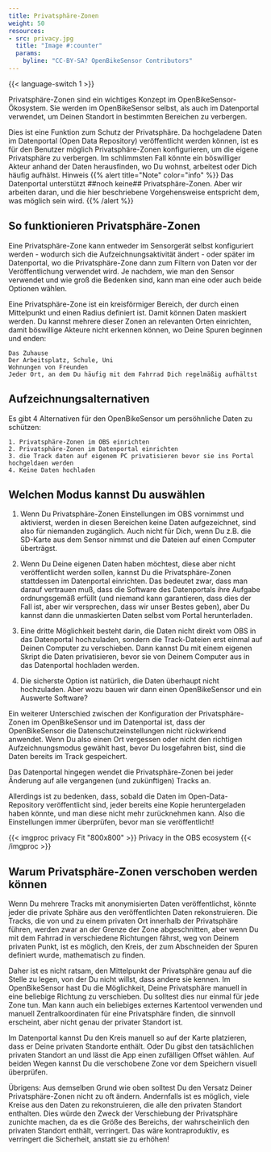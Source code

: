 ```yaml
---
title: Privatsphäre-Zonen
weight: 50
resources:
- src: privacy.jpg
  title: "Image #:counter"
  params:
    byline: "CC-BY-SA? OpenBikeSensor Contributors"
---
```


{{< language-switch 1 >}}

Privatsphäre-Zonen sind ein wichtiges Konzept im OpenBikeSensor-Ökosystem. Sie werden im OpenBikeSensor selbst, als auch im Datenportal verwendet, um Deinen Standort in bestimmten Bereichen zu verbergen.

Dies ist eine Funktion zum Schutz der Privatsphäre. Da hochgeladene Daten im Datenportal (Open Data Repository) veröffentlicht werden können, ist es für den Benutzer möglich Privatsphäre-Zonen konfigurieren, um die eigene Privatsphäre zu verbergen. Im schlimmsten Fall könnte ein böswilliger Akteur anhand der Daten herausfinden, wo Du wohnst, arbeitest oder Dich häufig aufhälst.
Hinweis
{{% alert title="Note" color="info" %}}
Das Datenportal unterstützt ##noch keine## Privatsphäre-Zonen. Aber wir arbeiten daran, und die hier beschriebene Vorgehensweise entspricht dem, was möglich sein wird.
{{% /alert %}}

## So funktionieren Privatsphäre-Zonen

Eine Privatsphäre-Zone kann entweder im Sensorgerät selbst konfiguriert werden - wodurch sich die Aufzeichnungsaktivität ändert - oder später im Datenportal, wo die Privatsphäre-Zone dann zum Filtern von Daten vor der Veröffentlichung verwendet wird. Je nachdem, wie man den Sensor verwendet und wie groß die Bedenken sind, kann man eine oder auch beide Optionen wählen.

Eine Privatsphäre-Zone ist ein kreisförmiger Bereich, der durch einen Mittelpunkt und einen Radius definiert ist. Damit können Daten maskiert werden. Du kannst mehrere dieser Zonen an relevanten Orten einrichten, damit böswillige Akteure nicht erkennen können, wo Deine Spuren beginnen und enden:

    Das Zuhause
    Der Arbeitsplatz, Schule, Uni
    Wohnungen von Freunden
    Jeder Ort, an dem Du häufig mit dem Fahrrad Dich regelmäßig aufhältst

## Aufzeichnungsalternativen

Es gibt 4 Alternativen für den OpenBikeSensor um persöhnliche Daten zu schützen:

    1. Privatsphäre-Zonen im OBS einrichten
    2. Privatsphäre-Zonen im Datenportal einrichten
    3. die Track daten auf eigenem PC privatisieren bevor sie ins Portal hochgeldaen werden
    4. Keine Daten hochladen

## Welchen Modus kannst Du auswählen

1. Wenn Du Privatsphäre-Zonen Einstellungen im OBS vornimmst und aktivierst, werden in diesen Bereichen keine Daten aufgezeichnet, sind also für niemanden zugänglich. Auch nicht für Dich, wenn Du z.B. die SD-Karte aus dem Sensor nimmst und die Dateien auf einen Computer überträgst.

2. Wenn Du Deine eigenen Daten haben möchtest, diese aber nicht veröffentlicht werden sollen, kannst Du die Privatsphäre-Zonen stattdessen im Datenportal einrichten. Das bedeutet zwar, dass man darauf vertrauen muß, dass die Software des Datenportals ihre Aufgabe ordnungsgemäß erfüllt (und niemand kann garantieren, dass dies der Fall ist, aber wir versprechen, dass wir unser Bestes geben), aber Du kannst dann die unmaskierten Daten selbst vom Portal herunterladen.

3. Eine dritte Möglichkeit besteht darin, die Daten nicht direkt vom OBS in das Datenportal hochzuladen, sondern die Track-Dateien erst einmal auf Deinen Computer zu verschieben. Dann kannst Du mit einem eigenen Skript die Daten privatisieren, bevor sie von Deinem Computer aus in das Datenportal hochladen werden.

4. Die sicherste Option ist natürlich, die Daten überhaupt nicht hochzuladen. Aber wozu bauen wir dann einen OpenBikeSensor und ein Auswerte Software?

Ein weiterer Unterschied zwischen der Konfiguration der Privatsphäre-Zonen im OpenBikeSensor und im Datenportal ist, dass der OpenBikeSensor die Datenschutzeinstellungen nicht rückwirkend anwendet. Wenn Du also einen Ort vergessen oder nicht den richtigen Aufzeichnungsmodus gewählt hast, bevor Du losgefahren bist, sind die Daten bereits im Track gespeichert.

Das Datenportal hingegen wendet die Privatsphäre-Zonen bei jeder Änderung auf alle vergangenen (und zukünftigen) Tracks an.

Allerdings ist zu bedenken, dass, sobald die Daten im Open-Data-Repository veröffentlicht sind, jeder bereits eine Kopie heruntergeladen haben könnte, und man diese nicht mehr zurücknehmen kann. Also die Einstellungen immer überprüfen, bevor man sie veröffentlicht!

{{< imgproc privacy Fit "800x800" >}}
Privacy in the OBS ecosystem
{{< /imgproc >}}

## Warum Privatsphäre-Zonen verschoben werden können

Wenn Du mehrere Tracks mit anonymisierten Daten veröffentlichst, könnte jeder die private Sphäre aus den veröffentlichten Daten rekonstruieren. Die Tracks, die von und zu einem privaten Ort innerhalb der Privatsphäre führen, werden zwar an der Grenze der Zone abgeschnitten, aber wenn Du mit dem Fahrrad in verschiedene Richtungen fährst, weg von Deinem privaten Punkt, ist es möglich, den Kreis, der zum Abschneiden der Spuren definiert wurde, mathematisch zu finden.

Daher ist es nicht ratsam, den Mittelpunkt der Privatsphäre genau auf die Stelle zu legen, von der Du nicht willst, dass andere sie kennen. Im OpenBikeSensor hast Du die Möglichkeit, Deine Privatsphäre manuell in eine beliebige Richtung zu verschieben. Du solltest dies nur einmal für jede Zone tun. Man kann auch ein beliebiges externes Kartentool verwenden und manuell Zentralkoordinaten für eine Privatsphäre finden, die sinnvoll erscheint, aber nicht genau der privater Standort ist.

Im Datenportal kannst Du den Kreis manuell so auf der Karte platzieren, dass er Deine privaten Standorte enthält. Oder Du gibst den tatsächlichen privaten Standort an und lässt die App einen zufälligen Offset wählen. Auf beiden Wegen kannst Du die verschobene Zone vor dem Speichern visuell überprüfen.

Übrigens: Aus demselben Grund wie oben solltest Du den Versatz Deiner Privatsphäre-Zonen nicht zu oft ändern. Andernfalls ist es möglich, viele Kreise aus den Daten zu rekonstruieren, die alle den privaten Standort enthalten. Dies würde den Zweck der Verschiebung der Privatsphäre zunichte machen, da es die Größe des Bereichs, der wahrscheinlich den privaten Standort enthält, verringert. Das wäre kontraproduktiv, es verringert die Sicherheit, anstatt sie zu erhöhen!
